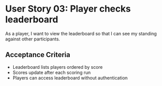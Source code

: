 # User Story 03: Player checks leaderboard

As a player, I want to view the leaderboard so that I can see my standing against other participants.

## Acceptance Criteria
- Leaderboard lists players ordered by score
- Scores update after each scoring run
- Players can access leaderboard without authentication
